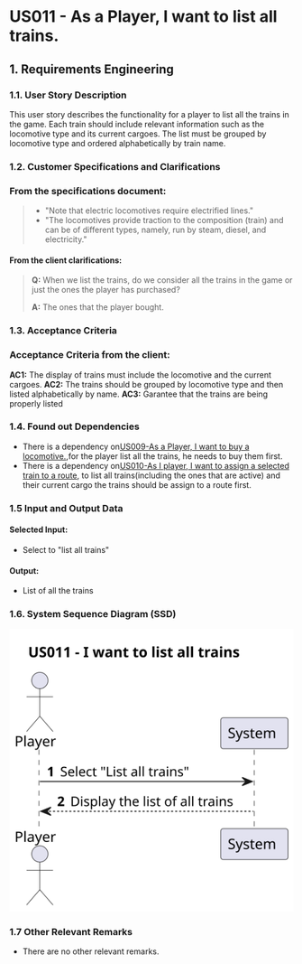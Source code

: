 # US011 - As a Player, I want to list all trains.

## 1. Requirements Engineering
### 1.1. User Story Description
This user story describes the functionality for a player to list all the trains in the game. Each train should include relevant information such as the locomotive type and its current cargoes. The list must be grouped by locomotive type and ordered alphabetically by train name. 


### 1.2. Customer Specifications and Clarifications 

### From the specifications document:
> - "Note that electric locomotives require electrified lines." 
> - "The locomotives provide  traction to the composition (train) and can be of different types, namely, run by steam, diesel, and electricity."

#### From the client clarifications:
> **Q:** When we list the trains, do we consider all the trains in the game or just the ones the player has purchased?
>
> **A:** The ones that the player bought.

### 1.3. Acceptance Criteria

### Acceptance Criteria from the client:
**AC1:** The display of trains must include the locomotive and the current cargoes. 
**AC2:** The trains should be grouped by locomotive type and then listed alphabetically by name.
**AC3:** Garantee that the trains are being properly listed

### 1.4. Found out Dependencies
- There is a dependency on[US009-As a Player, I want to buy a locomotive.](../US009),for the player list all the trains, he needs to buy them first.
- There is a dependency on[US010-As I player, I want to assign a selected train to a route](../US010), to list all trains(including the ones that are active) and their current cargo the trains should be assign to a route first.

### 1.5 Input and Output Data

#### Selected Input:
- Select to "list all trains"

#### Output:
- List of all the trains

### 1.6. System Sequence Diagram (SSD)
![US011-SSD](svg/US011-SSD.svg)

### 1.7 Other Relevant Remarks
- There are no other relevant remarks.

